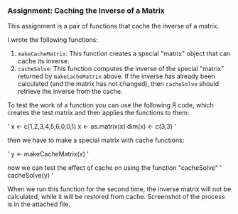 ### Assignment: Caching the Inverse of a Matrix

This assignment is a pair of functions that
cache the inverse of a matrix.

I wrote the following functions:

1.  `makeCacheMatrix`: This function creates a special "matrix" object
    that can cache its inverse.
2.  `cacheSolve`: This function computes the inverse of the special
    "matrix" returned by `makeCacheMatrix` above. If the inverse has
    already been calculated (and the matrix has not changed), then
    `cacheSolve` should retrieve the inverse from the cache.

To test the work of a function you can use the following R code, 
which creates the test matrix and then applies the functions to them:

'
	x <- c(1,2,3,4,5,6,0,0,1)
	x <- as.matrix(x)
	dim(x) <- c(3,3)
'

then we have to make a special matrix with cache functions:

'
	y <- makeCacheMatrix(x)
'

now we can test the effect of cache on using the function "cacheSolve"
'
	cacheSolve(y)
'

When we run this function for the second time, the inverse matrix will not
be calculated, while it will be restored from cache. 
Screenshot of the process is in the attached file. 